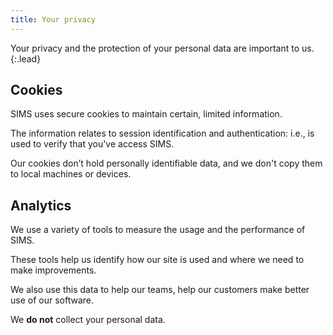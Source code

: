 ```yaml
---
title: Your privacy
---
```


Your privacy and the protection of your personal data are important to us.
{:.lead}

## Cookies

SIMS uses secure cookies to maintain certain, limited information.

The information relates to session identification and authentication: i.e., is used to verify that you've access SIMS.

Our cookies don’t hold personally identifiable data, and we don't copy them to local machines or devices.

## Analytics

We use a variety of tools to measure the usage and the performance of SIMS.

These tools help us identify how our site is used and where we need to make improvements.

We also use this data to help our teams, help our customers make better use of our software.

We **do not** collect your personal data.